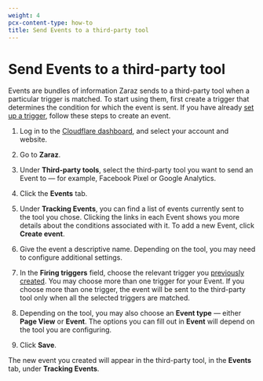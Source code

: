 ```yaml
---
weight: 4
pcx-content-type: how-to
title: Send Events to a third-party tool
---
```


# Send Events to a third-party tool

Events are bundles of information Zaraz sends to a third-party tool when a particular trigger is matched. To start using them, first create a trigger that determines the condition for which the event is sent. If you have already [set up a trigger](/zaraz/create-trigger/), follow these steps to create an event.

1.  Log in to the [Cloudflare dashboard](https://dash.cloudflare.com/login), and select your account and website.

2.  Go to **Zaraz**.

3.  Under **Third-party tools**, select the third-party tool you want to send an Event to — for example, Facebook Pixel or Google Analytics.

4.  Click the **Events** tab.

5.  Under **Tracking Events**, you can find a list of events currently sent to the tool you chose. Clicking the links in each Event shows you more details about the conditions associated with it. To add a new Event, click **Create event**.

6.  Give the event a descriptive name. Depending on the tool, you may need to configure additional settings.

7.  In the **Firing triggers** field, choose the relevant trigger you [previously created](/zaraz/get-started/create-trigger/). You may choose more than one trigger for your Event. If you choose more than one trigger, the event will be sent to the third-party tool only when all the selected triggers are matched.

8.  Depending on the tool, you may also choose an **Event type** — either **Page View** or **Event**. The options you can fill out in **Event** will depend on the tool you are configuring.

9.  Click **Save**.

The new event you created will appear in the third-party tool, in the **Events** tab, under **Tracking Events**.
